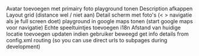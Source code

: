 Avatar toevoegen met primairy foto playground tonen
Description afkappen
Layout grid (distance wel / niet aan)
Detail scherm met foto's (< > navigatie als je full screen doet)
playground in google maps tonen (start google maps voor navigatie)
Echte speeltuintjes toevoegen
i18n
Afstand van huidige locatie toevoegen updaten indien gebruiker beweegd
get info details from config.xml
routing (so you can use direct urls to subpages during development)